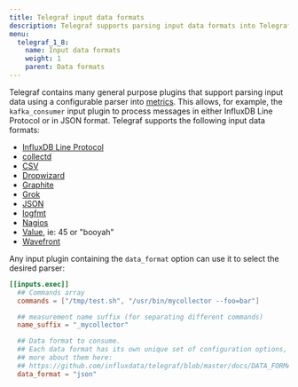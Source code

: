 ```yaml
---
title: Telegraf input data formats
description: Telegraf supports parsing input data formats into Telegraf metrics for InfluxDB Line Protocol, CollectD, CSV, Dropwizard, Graphite, Grok, JSON, Logfmt, Nagios, Value, and Wavefront.
menu:
  telegraf_1_8:
    name: Input data formats
    weight: 1
    parent: Data formats
---
```


Telegraf contains many general purpose plugins that support parsing input data
using a configurable parser into [metrics][].  This allows, for example, the
`kafka_consumer` input plugin to process messages in either InfluxDB Line
Protocol or in JSON format. Telegraf supports the following input data formats:

- [InfluxDB Line Protocol](/telegraf/v1.8/data_formats/input/influx/)
- [collectd](/telegraf/v1.8/data_formats/input/collectd/)
- [CSV](/telegraf/v1.8/data_formats/input/csv/)
- [Dropwizard](/telegraf/v1.8/data_formats/input/dropwizard/)
- [Graphite](/telegraf/v1.8/data_formats/input/graphite/)
- [Grok](/telegraf/v1.8/data_formats/input/grok/)
- [JSON](//telegraf/v1.8/data_formats/input/json/)
- [logfmt](/telegraf/v1.8/data_formats/input/logfmt/)
- [Nagios](/telegraf/v1.8/data_formats/input/nagios/)
- [Value](/telegraf/v1.8/data_formats/input/value/), ie: 45 or "booyah"
- [Wavefront](/telegraf/v1.8/data_formats/input/wavefront/)

Any input plugin containing the `data_format` option can use it to select the
desired parser:

```toml
[[inputs.exec]]
  ## Commands array
  commands = ["/tmp/test.sh", "/usr/bin/mycollector --foo=bar"]

  ## measurement name suffix (for separating different commands)
  name_suffix = "_mycollector"

  ## Data format to consume.
  ## Each data format has its own unique set of configuration options, read
  ## more about them here:
  ## https://github.com/influxdata/telegraf/blob/master/docs/DATA_FORMATS_INPUT.md
  data_format = "json"
```

[metrics]: /telegraf/v1.8/concepts/metrics/
